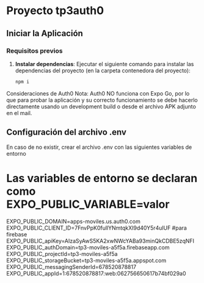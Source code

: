 # Proyecto tp3auth0

## Iniciar la Aplicación

### Requisitos previos
1. **Instalar dependencias**: Ejecutar el siguiente comando para instalar las dependencias del proyecto (en la carpeta contenedora del proyecto):
   ```bash
   npm i


Consideraciones de Auth0
Nota: Auth0 NO funciona con Expo Go, por lo que para probar la aplicación y su correcto funcionamiento se debe hacerlo directamente usando un development build o desde el archivo APK adjunto en el mail.


## Configuración del archivo .env

En caso de no existir, crear el archivo .env con las siguientes variables de entorno

# Las variables de entorno se declaran como EXPO_PUBLIC_VARIABLE=valor
EXPO_PUBLIC_DOMAIN=apps-moviles.us.auth0.com
EXPO_PUBLIC_CLIENT_ID=7FnvPpK0fullYNmtqkXI9d40Y5r4ulUF
#para firebase
EXPO_PUBLIC_apiKey=AIzaSyAwS5KA2xwNWcYABa93minQkCDBE5zqNFI
EXPO_PUBLIC_authDomain=tp3-moviles-a5f5a.firebaseapp.com
EXPO_PUBLIC_projectId=tp3-moviles-a5f5a
EXPO_PUBLIC_storageBucket=tp3-moviles-a5f5a.appspot.com
EXPO_PUBLIC_messagingSenderId=678520878817
EXPO_PUBLIC_appId=1:678520878817:web:062756650617b74bf029a0

